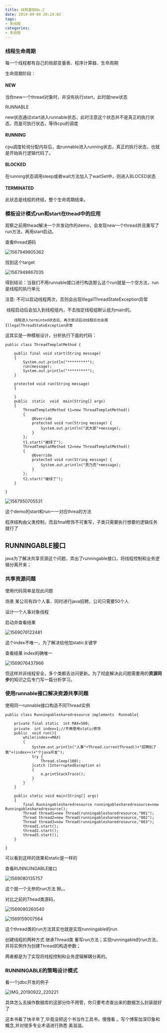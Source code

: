 ```yaml
---
title: 线程基础No.2
date: 2019-09-08 20:24:03
tags:
- 多线程
categories:
- 多线程
---
```


### 线程生命周期

每一个线程都有自己的局部变量表、程序计算器、生命周期

生命周期阶段：

#### NEW

当你new一个thread对象时，并没有执行start，此时就new状态

RUNNABLE

new状态通过start进入runnable状态，此时注意这个状态并不是真正的执行状态，而是可执行状态，等待cpu的调度

#### RUNNING

cpu调度轮询分配内存后，由runnable进入running状态，真正的执行状态，也就是开始执行逻辑代码了。

#### BLOCKED

在running状态调用sleep或者wait方法加入了waitSet中，则进入BLOCED状态

#### TERMINATED

此状态是线程的终结，整个生命周期结束。

### 模板设计模式run和start在thead中的应用

观察之前用thead解决一个并发动作的demo，会发现new一个thread并且重写了run方法，再用start启动。

查看thread源码

![1567949805362](线程基础No-2\1567949805362.png)

找到这个target

![1567949867035](线程基础No-2\1567949867035.png)

得到结论：当我们不用runnable接口进行构造那么这个run就是一个空方法，run是线程的执行单元

注意: 不可以启动线程两次，否则会出现IllegalThreadStateException异常

​	     线程启动后会加入到线程组内，不去指定线程组默认组为main的。

 		线程进入terminted状态后，再次尝试启动线程后也会报IllegalThreadStateException异常

这其实是一种模板设计，分析执行下面的代码：

```
public class ThreadTemplatMethod {

    public final void start(String message)
    {
        System.out.println("*********");
        run(message);
        System.out.println("*********");
    }

    protected void run(String message)
    {

    }
    public  static  void  main(String[] args)
    {
        ThreadTemplatMethod t1=new ThreadTemplatMethod()
        {
            @Override
            protected void run(String message) {
                System.out.println("武大郎"+message);
            }
        };
        t1.start("被绿了");
        ThreadTemplatMethod t2=new ThreadTemplatMethod()
        {
            @Override
            protected void run(String message) {
                System.out.println("贾乃亮"+message);
            }
        };
        t2.start("被绿了");
    }

}

```

![1567950705531](线程基础No-2\1567950705531.png)

这个demo的start和run一一对应threa的方法

程序结构由父类控制，而且final修饰不可重写，子类只需要执行想要的逻辑任务就行了

## RUNNINGABLE接口

java为了解决共享资源这个问题，弄出了runningable接口，将线程控制和业务逻辑分离开来；

### 共享资源问题

使用代码简单呈现此问题

场景 某公司有四个人事，同时进行java招聘，公司只需要50个人

设计一个人事对象线程

启动并查看结果

![1569076122481](线程基础No-2\1569076122481.png)

这个index不唯一，为了解决给他加static关键字

查看结果 index的确唯一

![1569076437966](线程基础No-2\1569076437966.png)

但这样并非线程安全，多个类都去访问更新。为了彻底解决此问题需要用的**资源同步**的知识之后专门写一篇分析学习。

### 使用runnable接口解决资源共享问题

使用同一runnable接口构造不同Thread实例

```
public class Runningablesharedresource implements  Runnable{

    private final static  int MAX=500;
    private  int index=1;//不再使用static修饰
    public  void run(){
        while(index<=MAX)
        {
            System.out.println("人事"+Thread.currentThread()+"招聘到了 第"+(index++)+"个java开发");
            try {
                Thread.sleep(100);
            }catch (InterruptedException e)
            {
                e.printStackTrace();
            }
        }
    }

    public static void main(String[] args)
    {
        final Runningablesharedresource runningablesharedresource=new Runningablesharedresource();
        Thread thread1=new Thread(runningablesharedresource,"001");
        Thread thread2=new Thread(runningablesharedresource,"002");
        Thread thread3=new Thread(runningablesharedresource,"003");
        thread1.start();
        thread2.start();
        thread3.start();
    }

}

```

可以看到这样的效果和static是一样的

查看RUNNUINGABLE接口

![1569080135757](线程基础No-2\1569080135757.png)

这个就一个无参的run方法 擦。。

对比之前的Thead类源码，

![1569080260540](线程基础No-2\1569080260540.png)

![1569159007564](线程基础No-2\1569159007564.png)

这个thread类的run方法其实也就是实现runningable的run

创建线程的两种方式 继承Thread类 重写run方法；实现runningable的run方法，并将实例作为创建Thread的构造参数；

两者都是为了实现将线程控制和业务逻辑解耦分离的。

### RUNNINGABLE的策略设计模式

看一个jdbc开发的例子





![IMG_20190922_220221](线程基础No-2\IMG_20190922_220221.jpg)

具体怎么去操作数据库的这部分你不用管，你只要考虑查出来的数据怎么封装就好了



这本书看了快半年了,毕竟没把这个书当作工具书，慢慢看 。写个博客加深印象和概念,并对很多专业术语进行熟悉 美滋滋。